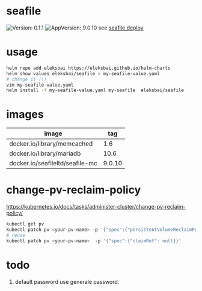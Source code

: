 # seafile
![Version: 0.1.1](https://img.shields.io/badge/Version-3.1.2-informational?style=flat-square) ![AppVersion: 9.0.10](https://img.shields.io/badge/AppVersion-8.0.7-informational?style=flat-square)
see [seafile deploy](https://manual.seafile.com/docker/deploy_seafile_with_docker/)

# usage
```bash
helm repo add eleksbai https://eleksbai.github.io/helm-charts 
helm show values eleksbai/seafile > my-seafile-value.yaml
# change it !!!
vim my-seafile-value.yaml
helm install -f my-seafile-value.yaml my-seafile  eleksbai/seafile

```

# images
| image                           | tag    |
|---------------------------------|--------|
| docker.io/library/memcached     | 1.6    |
| docker.io/library/mariadb       | 10.6   |
| docker.io/seafileltd/seafile-mc | 9.0.10 |


# change-pv-reclaim-policy
https://kubernetes.io/docs/tasks/administer-cluster/change-pv-reclaim-policy/
```bash
kubectl get pv
kubectl patch pv <your-pv-name> -p '{"spec":{"persistentVolumeReclaimPolicy":"Retain"}}'
# reuse
kubectl patch pv <your-pv-name>  -p '{"spec":{"claimRef": null}}'

```

# todo
1. default password use generale password.


